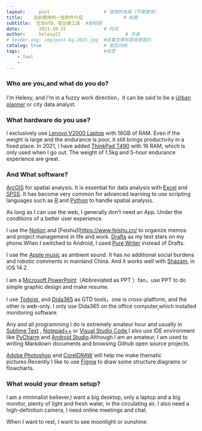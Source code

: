 ```yaml
---
layout:     post   				    # 使用的布局（不需要改）
title:    当前使用的一些软件介绍				# 标题 
subtitle:  包含GTD、笔记类工具  #副标题
date:       2021-10-31 				# 时间
author:     helexy22 						# 作者
# header-img: img/post-bg-2015.jpg  #这篇文章标题背景图片
catalog: true 						# 是否归档
tags:								#标签
    - Tool
    - 
---
```


### Who are you,and what do you do?

I'm Helexy, and I'm in a fuzzy work direction，it can be said to be a [Urban planner](https://en.wikipedia.org/wiki/Urban_planner) or city data analyst.

### What hardware do you use?

I exclusively use [Lenovo V2000 Laptop](https://www.amazon.cn/%E8%81%94%E6%83%B3-%E5%B0%8F%E6%96%B0-V2000-Bigger%E7%89%88-15-6%E5%AF%B8%E6%B8%B8%E6%88%8F%E6%9C%AC%E9%AB%98%E5%88%86%E5%B1%8F-I7-4510-8G-1T-4G%E7%8B%AC%E6%98%BE-Win8-%E9%BB%91%E8%89%B2/product-reviews/B00PVCMNCA?reviewerType=all_reviews) with 16GB of RAM. Even if the weight is large and the endurance is poor, it still brings productivity in a fixed place. In 2021, I have added [ThinkPad T490](https://www.lenovo.com/us/en/p/laptops/thinkpad/thinkpadt/t490/22tp2tt4900) with 16 RAM, which is only used when I go out. The weight of 1.5kg and 5-hour endurance experience are great. 

### And What software?



[ArcGIS](https://desktop.arcgis.com/) for spatial analysis. It is essential for data analysis with  [Excel](https://office.live.com/start/excel.aspx) and [SPSS](https://www.ibm.com/analytics/spss-statistics-software). It has become very common for advanced learning to use scripting languages such as [R](https://www.r-project.org/) and [Python](https://www.python.org/) to handle spatial analysis.

As long as I can use the web, I generally don’t need an App. Under the conditions of a better user experience.

I use the [Notion](https://www.notion.so/) and [Feishu](https://www.feishu.cn/ to organize memos and project management in life and work. [Drafts](https://getdrafts.com/) as my text stars  on my phone.When I switched to Android, I used [Pure Writer](https://play.google.com/store/apps/details?id=com.drakeet.purewriter&hl=zh) instead of Drafts.

I use the [Apple music](https://music.apple.com/) as ambient sound. It has no additional social burdens and robotic comments in mainland China. And it works well with [Shazam](https://www.shazam.com/), in iOS 14.2.

I am a [Microsoft PowerPoint](https://office.live.com/start/powerpoint.aspx)（Abbreviated as PPT ）fan，use PPT to do simple graphic design and make resume.

I use [Todoist](https://todoist.com/), and [Dida365](https://dida365.com/)  as GTD tools，one is cross-platform, and the other is web-only. I only use Dida365 on the office computer,which installed monitoring software. 

Any and all programming I do is extremely amateur hour and usually in [Sublime Text](https://www.sublimetext.com/) , [Notepad++](https://notepad-plus-plus.org/) or [Visual Studio Code](https://code.visualstudio.com/),I also use IDE environment  like [PyCharm](https://www.jetbrains.com/pycharm/) and  [Android Studio](https://developer.android.com/studio?hl=es).Although I am an amateur, I am used to writing Markdown documents and browsing Github open source projects.

 [Adobe Photoshop](https://www.adobe.com/cn/products/photoshop.html) and [CorelDRAW](https://www.coreldraw.com/cn/) will help me make thematic pictures.Recently I like to use [Figma](https://www.figma.com/) to draw some structure diagrams or flowcharts.

### What would your dream setup?

I am a minimalist believer,I want a big desktop, only a laptop and a big monitor, plenty of light and fresh water, in the circulating air. I also need a high-definition camera, I need online meetings and chat.

When I want to rest, I want to see moonlight or sunshine.



